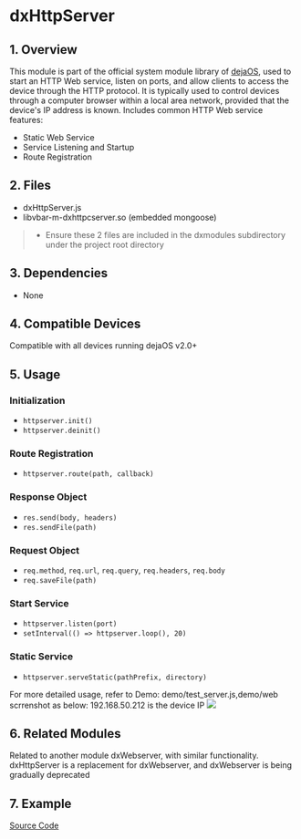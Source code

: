 
# dxHttpServer
## 1. Overview
This module is part of the official system module library of [dejaOS](https://github.com/DejaOS/DejaOS), used to start an HTTP Web service, listen on ports, and allow clients to access the device through the HTTP protocol. It is typically used to control devices through a computer browser within a local area network, provided that the device's IP address is known.
Includes common HTTP Web service features:
 - Static Web Service
 - Service Listening and Startup
 - Route Registration

## 2. Files
- dxHttpServer.js
- libvbar-m-dxhttpcserver.so (embedded mongoose)

> - Ensure these 2 files are included in the dxmodules subdirectory under the project root directory

## 3. Dependencies
- None

## 4. Compatible Devices
Compatible with all devices running dejaOS v2.0+

## 5. Usage
### Initialization

- `httpserver.init()`
- `httpserver.deinit()`

### Route Registration

- `httpserver.route(path, callback)`

### Response Object

- `res.send(body, headers)`
- `res.sendFile(path)`

### Request Object

- `req.method`, `req.url`, `req.query`, `req.headers`, `req.body`
- `req.saveFile(path)`

### Start Service

- `httpserver.listen(port)`
- `setInterval(() => httpserver.loop(), 20)`

### Static Service

- `httpserver.serveStatic(pathPrefix, directory)`

For more detailed usage, refer to Demo: demo/test_server.js,demo/web
scrrenshot as below: 192.168.50.212 is the device IP
![](https://dxiot-autobackup.oss-cn-hangzhou.aliyuncs.com/mydiagram/rdmsAdmin/ec5636b0f035bc8c.png)

## 6. Related Modules
Related to another module dxWebserver, with similar functionality. dxHttpServer is a replacement for dxWebserver, and dxWebserver is being gradually deprecated

## 7. Example
[Source Code](https://github.com/DejaOS/DejaOS/tree/main/demos/modules/dxHttpServer)